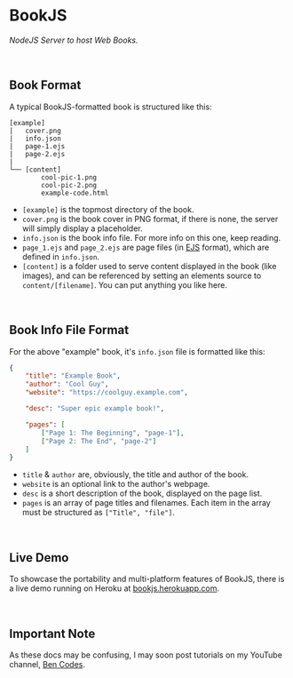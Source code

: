 # BookJS
*NodeJS Server to host Web Books.*

<br>

## Book Format
A typical BookJS-formatted book is structured like this:
```
[example]
|   cover.png
|   info.json
|   page-1.ejs
|   page-2.ejs
|
└── [content]
        cool-pic-1.png
        cool-pic-2.png
        example-code.html
```
- `[example]` is the topmost directory of the book.
- `cover.png` is the book cover in PNG format, if there is none, the server will simply display a placeholder.
- `info.json` is the book info file. For more info on this one, keep reading.
- `page_1.ejs` and `page_2.ejs` are page files (in [EJS](https://www.ejs.co/) format), which are defined in `info.json`.
- `[content]` is a folder used to serve content displayed in the book (like images), and can be referenced by setting an elements source to `content/[filename]`. You can put anything you like here.

<br>

## Book Info File Format
For the above "example" book, it's `info.json` file is formatted like this:
```json
{
    "title": "Example Book",
    "author": "Cool Guy",
    "website": "https://coolguy.example.com",

    "desc": "Super epic example book!",

    "pages": [
        ["Page 1: The Beginning", "page-1"],
        ["Page 2: The End", "page-2"]
    ]
}
```
- `title` & `author` are, obviously, the title and author of the book.
- `website` is an optional link to the author's webpage.
- `desc` is a short description of the book, displayed on the page list.
- `pages` is an array of page titles and filenames. Each item in the array must be structured as `["Title", "file"]`.

<br>

## Live Demo
To showcase the portability and multi-platform features of BookJS, there is a live demo running on Heroku at [bookjs.herokuapp.com](https://bookjs.herokuapp.com/).

<br>

## Important Note
As these docs may be confusing, I may soon post tutorials on my YouTube channel, [Ben Codes](https://www.youtube.com/channel/UCZ0SO5pj7U3TfCmZqvuAG6Q).
